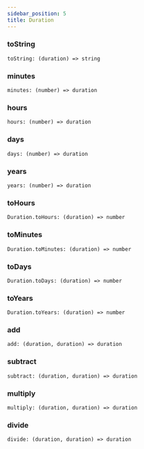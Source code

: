 ```yaml
---
sidebar_position: 5
title: Duration
---
```


### toString
```
toString: (duration) => string
```



### minutes
```
minutes: (number) => duration
```



### hours
```
hours: (number) => duration
```



### days
```
days: (number) => duration
```



### years
```
years: (number) => duration
```



### toHours
```
Duration.toHours: (duration) => number
```



### toMinutes
```
Duration.toMinutes: (duration) => number
```



### toDays
```
Duration.toDays: (duration) => number
```



### toYears
```
Duration.toYears: (duration) => number
```



### add
```
add: (duration, duration) => duration
```



### subtract
```
subtract: (duration, duration) => duration
```



### multiply
```
multiply: (duration, duration) => duration
```



### divide
```
divide: (duration, duration) => duration
```
